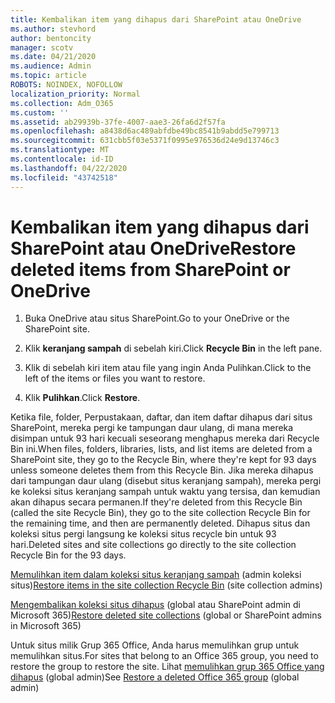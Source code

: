 ```yaml
---
title: Kembalikan item yang dihapus dari SharePoint atau OneDrive
ms.author: stevhord
author: bentoncity
manager: scotv
ms.date: 04/21/2020
ms.audience: Admin
ms.topic: article
ROBOTS: NOINDEX, NOFOLLOW
localization_priority: Normal
ms.collection: Adm_O365
ms.custom: ''
ms.assetid: ab29939b-37fe-4007-aae3-26fa6d2f57fa
ms.openlocfilehash: a8438d6ac489abfdbe49bc8541b9abdd5e799713
ms.sourcegitcommit: 631cbb5f03e5371f0995e976536d24e9d13746c3
ms.translationtype: MT
ms.contentlocale: id-ID
ms.lasthandoff: 04/22/2020
ms.locfileid: "43742518"
---
```

# <a name="restore-deleted-items-from-sharepoint-or-onedrive"></a><span data-ttu-id="c53c5-102">Kembalikan item yang dihapus dari SharePoint atau OneDrive</span><span class="sxs-lookup"><span data-stu-id="c53c5-102">Restore deleted items from SharePoint or OneDrive</span></span>

1. <span data-ttu-id="c53c5-103">Buka OneDrive atau situs SharePoint.</span><span class="sxs-lookup"><span data-stu-id="c53c5-103">Go to your OneDrive or the SharePoint site.</span></span>
    
2. <span data-ttu-id="c53c5-104">Klik **keranjang sampah** di sebelah kiri.</span><span class="sxs-lookup"><span data-stu-id="c53c5-104">Click **Recycle Bin** in the left pane.</span></span> 
    
3. <span data-ttu-id="c53c5-105">Klik di sebelah kiri item atau file yang ingin Anda Pulihkan.</span><span class="sxs-lookup"><span data-stu-id="c53c5-105">Click to the left of the items or files you want to restore.</span></span>
    
4. <span data-ttu-id="c53c5-106">Klik **Pulihkan**.</span><span class="sxs-lookup"><span data-stu-id="c53c5-106">Click **Restore**.</span></span> 
    
<span data-ttu-id="c53c5-107">Ketika file, folder, Perpustakaan, daftar, dan item daftar dihapus dari situs SharePoint, mereka pergi ke tampungan daur ulang, di mana mereka disimpan untuk 93 hari kecuali seseorang menghapus mereka dari Recycle Bin ini.</span><span class="sxs-lookup"><span data-stu-id="c53c5-107">When files, folders, libraries, lists, and list items are deleted from a SharePoint site, they go to the Recycle Bin, where they're kept for 93 days unless someone deletes them from this Recycle Bin.</span></span> <span data-ttu-id="c53c5-108">Jika mereka dihapus dari tampungan daur ulang (disebut situs keranjang sampah), mereka pergi ke koleksi situs keranjang sampah untuk waktu yang tersisa, dan kemudian akan dihapus secara permanen.</span><span class="sxs-lookup"><span data-stu-id="c53c5-108">If they're deleted from this Recycle Bin (called the site Recycle Bin), they go to the site collection Recycle Bin for the remaining time, and then are permanently deleted.</span></span> <span data-ttu-id="c53c5-109">Dihapus situs dan koleksi situs pergi langsung ke koleksi situs recycle bin untuk 93 hari.</span><span class="sxs-lookup"><span data-stu-id="c53c5-109">Deleted sites and site collections go directly to the site collection Recycle Bin for the 93 days.</span></span>
  
<span data-ttu-id="c53c5-110">[Memulihkan item dalam koleksi situs keranjang sampah](https://go.microsoft.com/fwlink/?linkid=867800) (admin koleksi situs)</span><span class="sxs-lookup"><span data-stu-id="c53c5-110">[Restore items in the site collection Recycle Bin](https://go.microsoft.com/fwlink/?linkid=867800) (site collection admins)</span></span> 
  
<span data-ttu-id="c53c5-111">[Mengembalikan koleksi situs dihapus](https://go.microsoft.com/fwlink/?linkid=867660) (global atau SharePoint admin di Microsoft 365)</span><span class="sxs-lookup"><span data-stu-id="c53c5-111">[Restore deleted site collections](https://go.microsoft.com/fwlink/?linkid=867660) (global or SharePoint admins in Microsoft 365)</span></span> 
  
<span data-ttu-id="c53c5-112">Untuk situs milik Grup 365 Office, Anda harus memulihkan grup untuk memulihkan situs.</span><span class="sxs-lookup"><span data-stu-id="c53c5-112">For sites that belong to an Office 365 group, you need to restore the group to restore the site.</span></span> <span data-ttu-id="c53c5-113">Lihat [memulihkan grup 365 Office yang dihapus](https://go.microsoft.com/fwlink/?linkid=867802) (global admin)</span><span class="sxs-lookup"><span data-stu-id="c53c5-113">See [Restore a deleted Office 365 group](https://go.microsoft.com/fwlink/?linkid=867802) (global admin)</span></span> 
  

